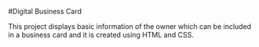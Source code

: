#Digital Business Card

This project displays basic information of the owner which can be included in a business card and it is created using HTML and CSS.
